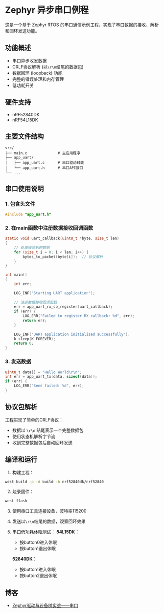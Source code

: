 # Zephyr 异步串口例程

这是一个基于 Zephyr RTOS 的串口通信示例工程，实现了串口数据的接收、解析和回环发送功能。

## 功能概述

- 串口异步收发数据
- CRLF协议解析 (以`\r\n`结尾的数据包)
- 数据回环 (loopback) 功能
- 完整的错误处理和内存管理
- 低功耗开关

## 硬件支持

- nRF52840DK
- nRF54L15DK

## 主要文件结构

```
src/
├── main.c              # 主应用程序
├── app_uart/
│   ├── app_uart.c      # 串口驱动封装
│   └── app_uart.h      # 串口API接口
└── ...
```

## 串口使用说明

### 1. 包含头文件
```c
#include "app_uart.h"
```

### 2. 在main函数中注册数据接收回调函数
```c
static void uart_callback(uint8_t *byte, size_t len)
{
    // 处理接收到的数据
    for (size_t i = 0; i < len; i++) {
        bytes_to_packet(byte[i]);  // 协议解析
    }
}

int main()
{
    int err;
    
    LOG_INF("Starting UART application");
    
    // 注册数据接收回调函数
    err = app_uart_rx_cb_register(uart_callback);
    if (err) {
        LOG_ERR("Failed to register RX callback: %d", err);
        return err;
    }
    
    LOG_INF("UART application initialized successfully");
    k_sleep(K_FOREVER);
    return 0;
}
```

### 3. 发送数据
```c
uint8_t data[] = "Hello World\r\n";
int err = app_uart_tx(data, sizeof(data));
if (err) {
    LOG_ERR("Send failed: %d", err);
}
```

## 协议包解析

工程实现了简单的CRLF协议：
- 数据以 `\r\n` 结尾表示一个完整数据包
- 使用状态机解析字节流
- 收到完整数据包后自动回环发送

## 编译和运行

1. 构建工程：
```bash
west build -p -d build -b nrf52840dk/nrf52840
```

2. 烧录固件：
```bash
west flash
```

3. 使用串口工具连接设备，波特率115200

4. 发送以`\r\n`结尾的数据，观察回环效果

5. 串口低功耗休眠测试：
   **54L15DK：**

   - 按button0进入休眠
   - 按button1退出休眠

   **52840DK：**

   - 按button1进入休眠
   - 按button2退出休眠

## 博客

- [Zephyr驱动与设备树实战——串口](https://www.cnblogs.com/jayant97/articles/17828907.html)

  
